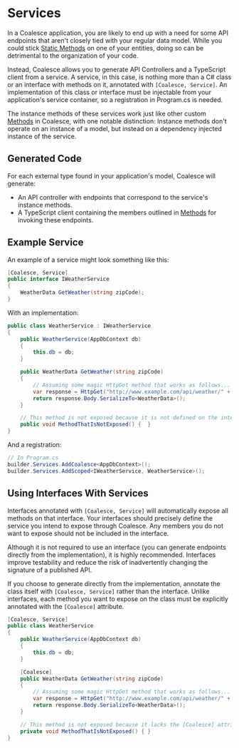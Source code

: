 
# Services

In a Coalesce application, you are likely to end up with a need for some API endpoints that aren't closely tied with your regular data model. While you could stick [Static Methods](/modeling/model-components/methods.md#static-methods) on one of your entities, doing so can be detrimental to the organization of your code.

Instead, Coalesce allows you to generate API Controllers and a TypeScript client from a service. A service, in this case, is nothing more than a C# class or an interface with methods on it, annotated with `[Coalesce, Service]`. An implementation of this class or interface must be injectable from your application's service container, so a registration in Program.cs is needed.

The instance methods of these services work just like other custom [Methods](/modeling/model-components/methods.md) in Coalesce, with one notable distinction: Instance methods don't operate on an instance of a model, but instead on a dependency injected instance of the service.

## Generated Code

For each external type found in your application's model, Coalesce will generate:

* An API controller with endpoints that correspond to the service's instance methods.
* A TypeScript client containing the members outlined in [Methods](/modeling/model-components/methods.md) for invoking these endpoints.


## Example Service

An example of a service might look something like this:

``` c#
[Coalesce, Service]
public interface IWeatherService
{
    WeatherData GetWeather(string zipCode);
}
```

With an implementation:

``` c#
public class WeatherService : IWeatherService
{
    public WeatherService(AppDbContext db)
    {
        this.db = db;
    }

    public WeatherData GetWeather(string zipCode)
    {
        // Assuming some magic HttpGet method that works as follows...
        var response = HttpGet("http://www.example.com/api/weather/" + zipCode);
        return response.Body.SerializeTo<WeatherData>();
    }

    // This method is not exposed because it is not defined on the interface
    public void MethodThatIsNotExposed() {  }
}
```

And a registration:

``` c#
// In Program.cs
builder.Services.AddCoalesce<AppDbContext>();
builder.Services.AddScoped<IWeatherService, WeatherService>();
```

## Using Interfaces With Services
Interfaces annotated with `[Coalesce, Service]` will automatically expose all methods on that interface. Your interfaces should precisely define the service you intend to expose through Coalesce. Any members you do not want to expose should not be included in the interface.

Although it is not required to use an interface (you can generate endpoints directly from the implementation), it is highly recommended. Interfaces improve testability and reduce the risk of inadvertently changing the signature of a published API.

If you choose to generate directly from the implementation, annotate the class itself with `[Coalesce, Service]` rather than the interface. Unlike interfaces, each method you want to expose on the class must be explicitly annotated with the `[Coalesce]` attribute.

``` c#
[Coalesce, Service]
public class WeatherService
{
    public WeatherService(AppDbContext db)
    {
        this.db = db;
    }

    [Coalesce]
    public WeatherData GetWeather(string zipCode)
    {
        // Assuming some magic HttpGet method that works as follows...
        var response = HttpGet("http://www.example.com/api/weather/" + zipCode);
        return response.Body.SerializeTo<WeatherData>();
    }

    // This method is not exposed because it lacks the [Coalesce] attribute
    private void MethodThatIsNotExposed() { }
}
```